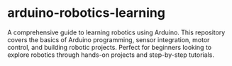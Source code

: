 # arduino-robotics-learning
A comprehensive guide to learning robotics using Arduino. This repository covers the basics of Arduino programming, sensor integration, motor control, and building robotic projects. Perfect for beginners looking to explore robotics through hands-on projects and step-by-step tutorials.
